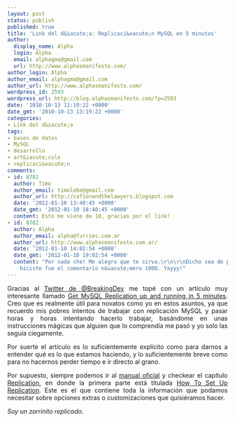 ```yaml
---
layout: post
status: publish
published: true
title: 'Link del d&iacute;a: Replicaci&oacute;n MySQL en 5 minutos'
author:
  display_name: Alpha
  login: Alpha
  email: alphagma@gmail.com
  url: http://www.alphasmanifesto.com/
author_login: Alpha
author_email: alphagma@gmail.com
author_url: http://www.alphasmanifesto.com/
wordpress_id: 2593
wordpress_url: http://blog.alphasmanifesto.com/?p=2593
date: '2010-10-13 11:19:22 +0000'
date_gmt: '2010-10-13 13:19:22 +0000'
categories:
- Link del d&iacute;a
tags:
- bases de datos
- MySQL
- desarrollo
- art&iacute;culo
- replicaci&oacute;n
comments:
- id: 8781
  author: Timo
  author_email: timolobo@gmail.com
  author_url: http://cafionandthelawyers.blogspot.com
  date: '2012-01-10 13:40:45 +0000'
  date_gmt: '2012-01-10 18:40:45 +0000'
  content: Esto me viene de 10, gracias por el link!
- id: 8782
  author: Alpha
  author_email: alpha@furries.com.ar
  author_url: http://www.alphasmanifesto.com.ar/
  date: '2012-01-10 14:02:54 +0000'
  date_gmt: '2012-01-10 19:02:54 +0000'
  content: "Por nada che! Me alegro que te sirva.\r\n\r\nDicho sea de paso, ese que
    hiciste fue el comentario n&uacute;mero 1000. Yayyy!"
---
```

<p style="text-align: justify;">Gracias al <a href="http://twitter.com/BreakingDev">Twitter de @BreakingDev</a> me top&eacute; con un art&iacute;culo muy interesante llamado <a href="http://www.clusterdb.com/mysql-cluster/get-mysql-replication-up-and-running-in-5-minutes/">Get MySQL Replication up and running in 5 minutes</a>. Creo que es realmente &uacute;til para novatos como yo en estos asuntos, ya que recuerdo mis pobres intentos de trabajar con replicaci&oacute;n MySQL y pasar horas y horas intentando hacerlo trabajar, bas&aacute;ndome en unas instrucciones m&aacute;gicas que alguien que lo comprend&iacute;a me pas&oacute; y yo solo las segu&iacute;a ciegamente.</p>
<p style="text-align: justify;">Por suerte el art&iacute;culo es lo suficientemente expl&iacute;cito como para darnos a entender qu&eacute; es lo que estamos haciendo, y lo suficientemente breve como para no hacernos perder tiempo e ir directo al grano.</p>
<p style="text-align: justify;">Por supuesto, siempre podemos ir al <a href="http://dev.mysql.com/doc/refman/5.0/en/index.html">manual oficial</a> y checkear el cap&iacute;tulo <a href="http://dev.mysql.com/doc/refman/5.0/en/replication.html">Replication</a>, en donde la primera parte est&aacute; titulada <a href="http://dev.mysql.com/doc/refman/5.0/en/replication-howto.html">How To Set Up Replication</a>. Este es el que contiene toda la informaci&oacute;n que podamos necesitar sobre opciones extras o customizaciones que quisi&eacute;ramos hacer.</p>
<p style="text-align: justify;"><em>Soy un zorrinito replicado.</em></p>
